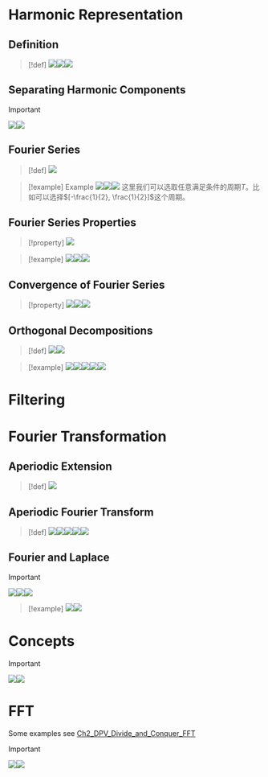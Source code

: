 # Harmonic Representation
## Definition
> [!def]
> ![](Fourier_Transform.assets/d652f345c8f97193fec52d416f19a690_MD5.jpeg)![](Fourier_Transform.assets/6cd82e1b67c44acc1a2f708d8c04b5ae_MD5.jpeg)![](Fourier_Transform.assets/444b53eee5e89e6f29e22b4e713c986c_MD5.jpeg)



## Separating Harmonic Components
> [!important]
> ![](Fourier_Transform.assets/0f58e509e175d469756658a4685f0ad9_MD5.jpeg)![](Fourier_Transform.assets/b0cc1cc9258c1404eedf8a1e4996d0dd_MD5.jpeg)



## Fourier Series
> [!def]
> ![](Fourier_Transform.assets/fff59c3c52456a5f93115223bcc79947_MD5.jpeg)

> [!example] Example
> ![](Fourier_Transform.assets/fe96efc3f21f478ff34334432b68afc7_MD5.jpeg)![](Fourier_Transform.assets/8cbbe318aacafa4335ac2330383c9322_MD5.jpeg)![](Fourier_Transform.assets/94e8e9c0dcb88c47d5bb0147c4b6ec12_MD5.jpeg)
> 这里我们可以选取任意满足条件的周期$T$。比如可以选择$[-\frac{1}{2}, \frac{1}{2}]$这个周期。




## Fourier Series Properties
> [!property] 
> ![](Fourier_Transform.assets/7ecdc6f5c9922809beb1ca9c272644c6_MD5.jpeg)

> [!example]
> ![](Fourier_Transform.assets/2b445be80e392898950673418df7e5d7_MD5.jpeg)![](Fourier_Transform.assets/5189da73a52e63f8f24fac377eff9c15_MD5.jpeg)![](Fourier_Transform.assets/5987da700ff0f5718279c666b8da4896_MD5.jpeg)




## Convergence of Fourier Series
> [!property]
> ![](Fourier_Transform.assets/e0575c87a74d7b4dadd98344d0a9f338_MD5.jpeg)![](Fourier_Transform.assets/f37d41ba049770fd6313f9160e42ccea_MD5.jpeg)![](Fourier_Transform.assets/757b5f9893bfc63fc9a2bcbf71fbcf96_MD5.jpeg)








## Orthogonal Decompositions
> [!def]
> ![](Fourier_Transform.assets/ebcbe7cbebd71600f35611a4e49d0a34_MD5.jpeg)![](Fourier_Transform.assets/4951735a9bc096d1babe4fd209c04599_MD5.jpeg)

> [!example]
> ![](Fourier_Transform.assets/5b8fd19bf175541981c79f49b012d583_MD5.jpeg)![](Fourier_Transform.assets/c9b0a9be3ade786a390db074a3cfbce7_MD5.jpeg)![](Fourier_Transform.assets/bcbda9ae81343d07777c7c0420e53e9e_MD5.jpeg)![](Fourier_Transform.assets/af98df6c805af303cee46700c2378886_MD5.jpeg)![](Fourier_Transform.assets/00ba1f970e2029648ffd97a5ae96996e_MD5.jpeg)










# Filtering









# Fourier Transformation
## Aperiodic Extension
> [!def]
> ![](Fourier_Transform.assets/80629594d692537a2312a6bdb986af48_MD5.jpeg)



## Aperiodic Fourier Transform
> [!def]
> ![](Fourier_Transform.assets/b013f6f76c1b6c021979cf8883d53bc7_MD5.jpeg)![](Fourier_Transform.assets/277a64cffc7ad8b2327b3b83be878e03_MD5.jpeg)![](Fourier_Transform.assets/4a554148a00301e6cc919683bae4abb2_MD5.jpeg)![](Fourier_Transform.assets/c2c7e0c47294d4ae160c2f092aafb0e1_MD5.jpeg)![](Fourier_Transform.assets/2fedc30ea31e0fd783cf2d74674c8590_MD5.jpeg)



## Fourier and Laplace
> [!important]
> ![](Fourier_Transform.assets/9426d5fd848a2cbc13fbf77e84e2aa87_MD5.jpeg)![](Fourier_Transform.assets/b183378241a075866d62162dbde90450_MD5.jpeg)![](Fourier_Transform.assets/e33a841526ce25ed05516d328fd5ef37_MD5.jpeg)

> [!example]
> ![](Fourier_Transform.assets/55c187ee9adea5fe04be6e7f0908c65f_MD5.jpeg)![](Fourier_Transform.assets/6c1075b80709237ab241effd950593fb_MD5.jpeg)





# Concepts
> [!important]
> ![](Fourier_Transform.assets/938152b437c855001829f43b2320b0dc_MD5.jpeg)![](Fourier_Transform.assets/652455d5bd2e1ff086d5cf1bee0d2a80_MD5.jpeg)



# FFT
Some examples see [Ch2_DPV_Divide_and_Conquer_FFT](../../Data_Structures_Algorithms/Algorithms/Ch2_DPV_Divide_and_Conquer_FFT.md)
> [!important]
> ![](Fourier_Transform.assets/75c7a117a5504313244ee88d64f9e059_MD5.jpeg)![](Fourier_Transform.assets/f44605308cdf14b792ec1a32908a2135_MD5.jpeg)










